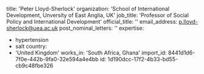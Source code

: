title: 'Peter Lloyd-Sherlock'
organization: 'School of International Development, Unversity of East Anglia, UK'
job_title: 'Professor of Social Policy and International Development'
official_title: ''
email_address: p.lloyd-sherlock@uea.ac.uk
post_nominal_letters: ''
expertise:
  - hypertension
  - salt
country:
  - 'United Kingdom'
works_in: 'South Africa, Ghana'
import_id: 8441d1d6-7f0e-442b-9fa0-32e594a4e4bb
id: 1d190dcc-17f2-4b33-bd55-cb9c48fbe326
